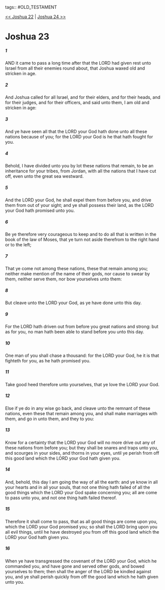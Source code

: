tags:: #OLD_TESTAMENT

[<< Joshua 22](OLD_TESTAMENT/06_Joshua/Joshua_22.md) | [Joshua 24 >>](OLD_TESTAMENT/06_Joshua/Joshua_24.md)

# Joshua 23

##### 1

AND it came to pass a long time after that the LORD had given rest unto Israel from all their enemies round about, that Joshua waxed old and stricken in age.

##### 2

And Joshua called for all Israel, and for their elders, and for their heads, and for their judges, and for their officers, and said unto them, I am old and stricken in age:

##### 3

And ye have seen all that the LORD your God hath done unto all these nations because of you; for the LORD your God is he that hath fought for you.

##### 4

Behold, I have divided unto you by lot these nations that remain, to be an inheritance for your tribes, from Jordan, with all the nations that I have cut off, even unto the great sea westward.

##### 5

And the LORD your God, he shall expel them from before you, and drive them from out of your sight; and ye shall possess their land, as the LORD your God hath promised unto you.

##### 6

Be ye therefore very courageous to keep and to do all that is written in the book of the law of Moses, that ye turn not aside therefrom to the right hand or to the left;

##### 7

That ye come not among these nations, these that remain among you; neither make mention of the name of their gods, nor cause to swear by them, neither serve them, nor bow yourselves unto them:

##### 8

But cleave unto the LORD your God, as ye have done unto this day.

##### 9

For the LORD hath driven out from before you great nations and strong: but as for you, no man hath been able to stand before you unto this day.

##### 10

One man of you shall chase a thousand: for the LORD your God, he it is that fighteth for you, as he hath promised you.

##### 11

Take good heed therefore unto yourselves, that ye love the LORD your God.

##### 12

Else if ye do in any wise go back, and cleave unto the remnant of these nations, even these that remain among you, and shall make marriages with them, and go in unto them, and they to you:

##### 13

Know for a certainty that the LORD your God will no more drive out any of these nations from before you; but they shall be snares and traps unto you, and scourges in your sides, and thorns in your eyes, until ye perish from off this good land which the LORD your God hath given you.

##### 14

And, behold, this day I am going the way of all the earth: and ye know in all your hearts and in all your souls, that not one thing hath failed of all the good things which the LORD your God spake concerning you; all are come to pass unto you, and not one thing hath failed thereof.

##### 15

Therefore it shall come to pass, that as all good things are come upon you, which the LORD your God promised you; so shall the LORD bring upon you all evil things, until he have destroyed you from off this good land which the LORD your God hath given you.

##### 16

When ye have transgressed the covenant of the LORD your God, which he commanded you, and have gone and served other gods, and bowed yourselves to them; then shall the anger of the LORD be kindled against you, and ye shall perish quickly from off the good land which he hath given unto you.
